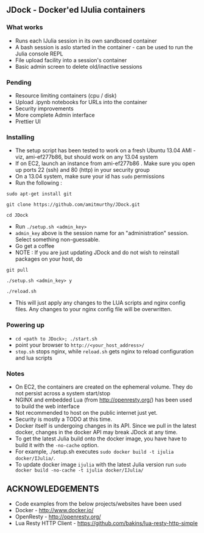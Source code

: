 ## JDock - Docker'ed IJulia containers

### What works

- Runs each IJulia session in its own sandboxed container
- A bash session is aslo started in the container - can be used to run the Julia console REPL
- File upload facility into a session's container
- Basic admin screen to delete old/inactive sessions

### Pending
- Resource limiting containers (cpu / disk)
- Upload .ipynb notebooks for URLs into the container
- Security improvements
- More complete Admin interface
- Prettier UI


### Installing

- The setup script has been tested to work on a fresh Ubuntu 13.04 AMI - viz, ami-ef277b86, but should work on any 13.04 system
- If on EC2, launch an instance from ami-ef277b86 . Make sure you open up ports 22 (ssh) and 80 (http) in your security group 
- On a 13.04 system, make sure your id has `sudo` permissions
- Run the following :
```
sudo apt-get install git

git clone https://github.com/amitmurthy/JDock.git

cd JDock
```
- Run `./setup.sh <admin_key>` 
- `admin_key` above is the session name for an "administration" session. Select something non-guessable.
- Go get a coffee
- NOTE : If you are just updating JDock and do not wish to reinstall packages on your host, do
```
git pull

./setup.sh <admin_key> y

./reload.sh
```

- This will just apply any changes to the LUA scripts and nginx config files. Any changes to your nginx config file will be overwritten.


### Powering up

- `cd <path to JDock>; ./start.sh`
- point your browser to `http://<your_host_address>/`
- `stop.sh` stops nginx, while `reload.sh` gets nginx to reload configuration and lua scripts 




### Notes

- On EC2, the containers are created on the ephemeral volume. They do not persist across a system start/stop
- NGINX and embedded Lua (from http://openresty.org/) has been used to build the web interface
- Not recommended to host on the public internet just yet. 
- Security is mostly a TODO at this time.
- Docker itself is undergoing changes in its API. Since we pull in the latest docker, changes in the docker API may break JDock at any time.
- To get the latest Julia build onto the docker image, you have have to build it with the `-no-cache` option. 
- For example, ./setup.sh executes `sudo docker build -t ijulia docker/IJulia/`. 
- To update docker image `ijulia` with the latest Julia version run `sudo docker build -no-cache -t ijulia docker/IJulia/`
  
## ACKNOWLEDGEMENTS 

- Code examples from the below projects/websites have been used
- Docker - http://www.docker.io/
- OpenResty - http://openresty.org/
- Lua Resty HTTP Client - https://github.com/bakins/lua-resty-http-simple
